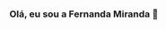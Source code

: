 ### Olá, eu sou a Fernanda Miranda 👋

<!--
**fernandamirand/fernandamirand** is a ✨ _special_ ✨ repository because its `README.md` (this file) appears on your GitHub profile.


- 🔭 Meu objetivo é trabalhar com Front-End
- 🌱 Estudando ReactJs

<div align="center">
  <a href="https://github.com/fernandamirand">
  <img height="180em" src="https://github-readme-stats.vercel.app/api?username=fernandamirand&show_icons=true&theme=dracula&include_all_commits=true&count_private=true"/>
  <img height="180em" src="https://github-readme-stats.vercel.app/api/top-langs/?username=fernandamirand&layout=compact&langs_count=7&theme=dracula"/>
</div>

-->
